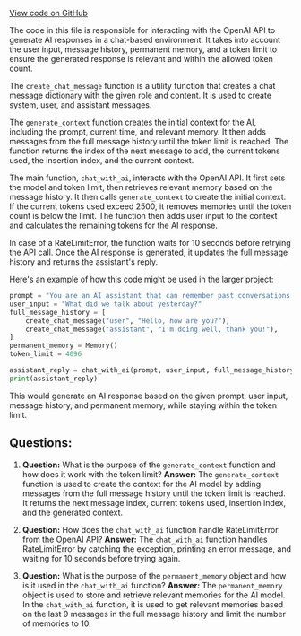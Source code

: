 [View code on GitHub](https://github.com/Significant-Gravitas/Auto-GPT/autogpt/chat.py)

The code in this file is responsible for interacting with the OpenAI API to generate AI responses in a chat-based environment. It takes into account the user input, message history, permanent memory, and a token limit to ensure the generated response is relevant and within the allowed token count.

The `create_chat_message` function is a utility function that creates a chat message dictionary with the given role and content. It is used to create system, user, and assistant messages.

The `generate_context` function creates the initial context for the AI, including the prompt, current time, and relevant memory. It then adds messages from the full message history until the token limit is reached. The function returns the index of the next message to add, the current tokens used, the insertion index, and the current context.

The main function, `chat_with_ai`, interacts with the OpenAI API. It first sets the model and token limit, then retrieves relevant memory based on the message history. It then calls `generate_context` to create the initial context. If the current tokens used exceed 2500, it removes memories until the token count is below the limit. The function then adds user input to the context and calculates the remaining tokens for the AI response.

In case of a RateLimitError, the function waits for 10 seconds before retrying the API call. Once the AI response is generated, it updates the full message history and returns the assistant's reply.

Here's an example of how this code might be used in the larger project:

```python
prompt = "You are an AI assistant that can remember past conversations."
user_input = "What did we talk about yesterday?"
full_message_history = [
    create_chat_message("user", "Hello, how are you?"),
    create_chat_message("assistant", "I'm doing well, thank you!"),
]
permanent_memory = Memory()
token_limit = 4096

assistant_reply = chat_with_ai(prompt, user_input, full_message_history, permanent_memory, token_limit)
print(assistant_reply)
```

This would generate an AI response based on the given prompt, user input, message history, and permanent memory, while staying within the token limit.
## Questions: 
 1. **Question:** What is the purpose of the `generate_context` function and how does it work with the token limit?
   **Answer:** The `generate_context` function is used to create the context for the AI model by adding messages from the full message history until the token limit is reached. It returns the next message index, current tokens used, insertion index, and the generated context.

2. **Question:** How does the `chat_with_ai` function handle RateLimitError from the OpenAI API?
   **Answer:** The `chat_with_ai` function handles RateLimitError by catching the exception, printing an error message, and waiting for 10 seconds before trying again.

3. **Question:** What is the purpose of the `permanent_memory` object and how is it used in the `chat_with_ai` function?
   **Answer:** The `permanent_memory` object is used to store and retrieve relevant memories for the AI model. In the `chat_with_ai` function, it is used to get relevant memories based on the last 9 messages in the full message history and limit the number of memories to 10.